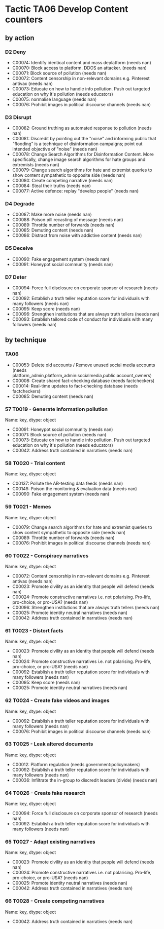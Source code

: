 # Tactic TA06 Develop Content counters

## by action


### D2 Deny
* C00074: Identify identical content and mass deplatform (needs nan)
* C00070: Block access to platform. DDOS an attacker. (needs nan)
* C00071: Block source of pollution (needs nan)
* C00072: Content censorship in non-relevant domains e.g. Pinterest antivax (needs nan)
* C00073: Educate on how to handle info pollution. Push out targeted education on why it's pollution (needs educators)
* C00075: normalise language (needs nan)
* C00076: Prohibit images in political discourse channels (needs nan)

### D3 Disrupt
* C00082: Ground truthing as automated response to pollution (needs nan)
* C00081: Discredit by pointing out the "noise" and informing public that "flooding" is a technique of disinformation campaigns; point out intended objective of "noise" (needs nan)
* C00078: Change Search Algorithms for Disinformation Content. More specifically, change image search algorithms for hate groups and extremists (needs nan)
* C00079: Change search algorithms for hate and extremist queries to show content sympathetic to opposite side (needs nan)
* C00080: Create competing narrative (needs nan)
* C00084: Steal their truths (needs nan)
* C00077: Active defence: replay "develop people" (needs nan)

### D4 Degrade
* C00087: Make more noise (needs nan)
* C00088: Poison pill recasting of message (needs nan)
* C00089: Throttle number of forwards (needs nan)
* C00085: Demuting content (needs nan)
* C00086: Distract from noise with addictive content (needs nan)

### D5 Deceive
* C00090: Fake engagement system (needs nan)
* C00091: Honeypot social community (needs nan)

### D7 Deter
* C00094: Force full disclosure on corporate sponsor of research (needs nan)
* C00092: Establish a truth teller reputation score for individuals with many followers (needs nan)
* C00095: Keep score (needs nan)
* C00096: Strengthen institutions that are always truth tellers (needs nan)
* C00093: Establish tailored code of conduct for individuals with many followers (needs nan)

## by technique


### TA06
* C00053: Delete old accounts / Remove unused social media accounts (needs platform_admin,platform_admin:socialmedia,public:account_owners)
* C00008: Create shared fact-checking database (needs factcheckers)
* C00014: Real-time updates to fact-checking database (needs factcheckers)
* C00085: Demuting content (needs nan)

### 57    T0019 - Generate information pollution
Name: key, dtype: object
* C00091: Honeypot social community (needs nan)
* C00071: Block source of pollution (needs nan)
* C00073: Educate on how to handle info pollution. Push out targeted education on why it's pollution (needs educators)
* C00042: Address truth contained in narratives (needs nan)

### 58    T0020 - Trial content
Name: key, dtype: object
* C00137: Pollute the AB-testing data feeds (needs nan)
* C00149: Poison the monitoring & evaluation data (needs nan)
* C00090: Fake engagement system (needs nan)

### 59    T0021 - Memes
Name: key, dtype: object
* C00079: Change search algorithms for hate and extremist queries to show content sympathetic to opposite side (needs nan)
* C00089: Throttle number of forwards (needs nan)
* C00076: Prohibit images in political discourse channels (needs nan)

### 60    T0022 - Conspiracy narratives
Name: key, dtype: object
* C00072: Content censorship in non-relevant domains e.g. Pinterest antivax (needs nan)
* C00023: Promote civility as an identity that people will defend (needs nan)
* C00024: Promote constructive narratives i.e. not polarising.  Pro-life, pro-choice, or pro-USA? (needs nan)
* C00096: Strengthen institutions that are always truth tellers (needs nan)
* C00025: Promote identity neutral narratives (needs nan)
* C00042: Address truth contained in narratives (needs nan)

### 61    T0023 - Distort facts
Name: key, dtype: object
* C00023: Promote civility as an identity that people will defend (needs nan)
* C00024: Promote constructive narratives i.e. not polarising.  Pro-life, pro-choice, or pro-USA? (needs nan)
* C00092: Establish a truth teller reputation score for individuals with many followers (needs nan)
* C00095: Keep score (needs nan)
* C00025: Promote identity neutral narratives (needs nan)

### 62    T0024 - Create fake videos and images
Name: key, dtype: object
* C00092: Establish a truth teller reputation score for individuals with many followers (needs nan)
* C00076: Prohibit images in political discourse channels (needs nan)

### 63    T0025 - Leak altered documents
Name: key, dtype: object
* C00012: Platform regulation (needs government:policymakers)
* C00092: Establish a truth teller reputation score for individuals with many followers (needs nan)
* C00036: Infiltrate the in-group to discredit leaders (divide) (needs nan)

### 64    T0026 - Create fake research
Name: key, dtype: object
* C00094: Force full disclosure on corporate sponsor of research (needs nan)
* C00092: Establish a truth teller reputation score for individuals with many followers (needs nan)

### 65    T0027 - Adapt existing narratives
Name: key, dtype: object
* C00023: Promote civility as an identity that people will defend (needs nan)
* C00024: Promote constructive narratives i.e. not polarising.  Pro-life, pro-choice, or pro-USA? (needs nan)
* C00025: Promote identity neutral narratives (needs nan)
* C00042: Address truth contained in narratives (needs nan)

### 66    T0028 - Create competing narratives
Name: key, dtype: object
* C00042: Address truth contained in narratives (needs nan)
